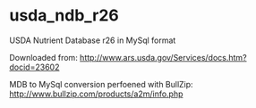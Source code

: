 usda_ndb_r26
============

USDA Nutrient Database r26 in MySql format

Downloaded from:
http://www.ars.usda.gov/Services/docs.htm?docid=23602

MDB to MySql conversion perfoened with BullZip:
http://www.bullzip.com/products/a2m/info.php
